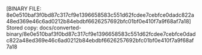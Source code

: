 [BINARY FILE: 8e0e510baf3f0bd87c317cf9e1396658583c551d62fcdee7cebfce0dadc822a48ed369e46c6ad0212b84ebdbf6626257692bfc01bf0e410f7a9f68af7a18]
Stored copy: docs/converted-binary/8e0e510baf3f0bd87c317cf9e1396658583c551d62fcdee7cebfce0dadc822a48ed369e46c6ad0212b84ebdbf6626257692bfc01bf0e410f7a9f68af7a18
